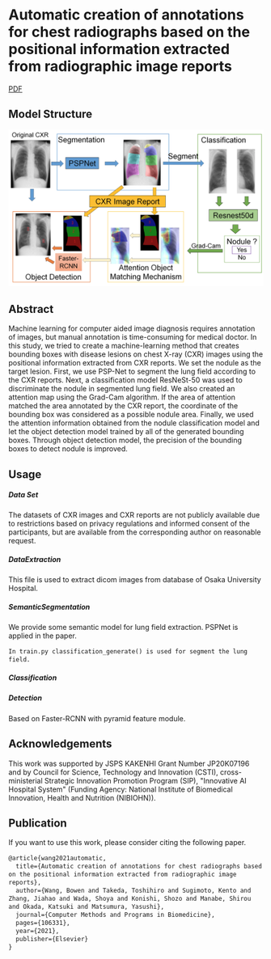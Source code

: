 # Automatic creation of annotations for chest radiographs based on the positional information extracted from radiographic image reports
[PDF]()

## Model Structure
![Structure Figure](figs/overview.png)

## Abstract
Machine learning for computer aided image diagnosis requires annotation of images, but
manual annotation is time-consuming for medical doctor. In this study, we tried to create a
machine-learning method that creates bounding boxes with disease lesions on chest X-ray
(CXR) images using the positional information extracted from CXR reports. We set the nodule
as the target lesion. First, we use PSP-Net to segment the lung field according to the CXR
reports. Next, a classification model ResNeSt-50 was used to discriminate the nodule in
segmented lung field. We also created an attention map using the Grad-Cam algorithm. If the
area of attention matched the area annotated by the CXR report, the coordinate of the bounding
box was considered as a possible nodule area. Finally, we used the attention information
obtained from the nodule classification model and let the object detection model trained by all
of the generated bounding boxes. Through object detection model, the precision of the bounding
boxes to detect nodule is improved.

## Usage

##### Data Set
The datasets of CXR images and CXR reports are not publicly available due to restrictions based on privacy regulations and informed consent of the participants, but are available from the corresponding author on reasonable request.

##### DataExtraction
This file is used to extract dicom images from database of Osaka University Hospital.

##### SemanticSegmentation
We provide some semantic model for lung field extraction. PSPNet is applied in the paper.
```
In train.py classification_generate() is used for segment the lung field.
```

##### Classification

##### Detection
Based on Faster-RCNN with pyramid feature module.

## Acknowledgements
This work was supported by JSPS KAKENHI Grant Number JP20K07196 and by Council
for Science, Technology and Innovation (CSTI), cross-ministerial Strategic Innovation
Promotion Program (SIP), "Innovative AI Hospital System" (Funding Agency: National
Institute of Biomedical Innovation, Health and Nutrition (NIBIOHN)).

## Publication
If you want to use this work, please consider citing the following paper.
```
@article{wang2021automatic,
  title={Automatic creation of annotations for chest radiographs based on the positional information extracted from radiographic image reports},
  author={Wang, Bowen and Takeda, Toshihiro and Sugimoto, Kento and Zhang, Jiahao and Wada, Shoya and Konishi, Shozo and Manabe, Shirou and Okada, Katsuki and Matsumura, Yasushi},
  journal={Computer Methods and Programs in Biomedicine},
  pages={106331},
  year={2021},
  publisher={Elsevier}
}
```
